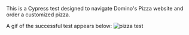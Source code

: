 This is a Cypress test designed to navigate Domino's Pizza website and order a customized pizza.

A gif of the successful test appears below:
![pizza test](https://github.com/Geneveroth/Dominos/blob/main/Domino's%20Complete%20Test.gif)
